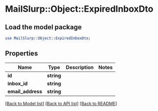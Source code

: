 # MailSlurp::Object::ExpiredInboxDto

## Load the model package
```perl
use MailSlurp::Object::ExpiredInboxDto;
```

## Properties
Name | Type | Description | Notes
------------ | ------------- | ------------- | -------------
**id** | **string** |  | 
**inbox_id** | **string** |  | 
**email_address** | **string** |  | 

[[Back to Model list]](../README#documentation-for-models) [[Back to API list]](../README#documentation-for-api-endpoints) [[Back to README]](../README)


